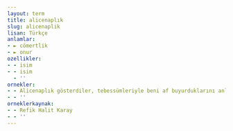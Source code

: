```yaml
---
layout: term
title: alicenaplık
slug: alicenaplik
lisan: Türkçe
anlamlar:
- ► cömertlik
- ► onur
ozellikler:
- - isim
- - isim
  - ''
ornekler:
- - Alicenaplık gösterdiler, tebessümleriyle beni af buyurduklarını anlattılar.
- - ''
orneklerkaynak:
- - Refik Halit Karay
- - ''
---
```

